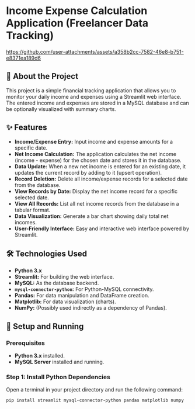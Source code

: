 # Income Expense Calculation Application (Freelancer Data Tracking)

https://github.com/user-attachments/assets/a358b2cc-7582-46e8-b751-e8371ea189d6

## 🚀 About the Project

This project is a simple financial tracking application that allows you to monitor your daily income and expenses using a Streamlit web interface. The entered income and expenses are stored in a MySQL database and can be optionally visualized with summary charts.

## ✨ Features

* **Income/Expense Entry:** Input income and expense amounts for a specific date.
* **Net Income Calculation:** The application calculates the net income (income - expense) for the chosen date and stores it in the database.
* **Data Update:** When a new net income is entered for an existing date, it updates the current record by adding to it (upsert operation).
* **Record Deletion:** Delete all income/expense records for a selected date from the database.
* **View Records by Date:** Display the net income record for a specific selected date.
* **View All Records:** List all net income records from the database in a tabular format.
* **Data Visualization:** Generate a bar chart showing daily total net incomes.
* **User-Friendly Interface:** Easy and interactive web interface powered by Streamlit.

## 🛠️ Technologies Used

* **Python 3.x**
* **Streamlit:** For building the web interface.
* **MySQL:** As the database backend.
* **`mysql-connector-python`:** For Python-MySQL connectivity.
* **Pandas:** For data manipulation and DataFrame creation.
* **Matplotlib:** For data visualization (charts).
* **NumPy:** (Possibly used indirectly as a dependency of Pandas).

## 🚀 Setup and Running

### Prerequisites

* **Python 3.x** installed.
* **MySQL Server** installed and running.

### Step 1: Install Python Dependencies

Open a terminal in your project directory and run the following command:

```bash
pip install streamlit mysql-connector-python pandas matplotlib numpy

